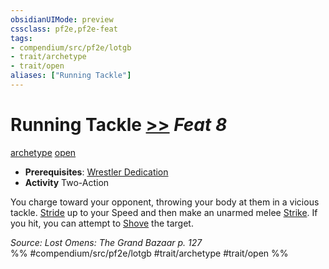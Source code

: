 ```yaml
---
obsidianUIMode: preview
cssclass: pf2e,pf2e-feat
tags:
- compendium/src/pf2e/lotgb
- trait/archetype
- trait/open
aliases: ["Running Tackle"]
---
```

# Running Tackle  [>>](/rules/core-rulebook/chapter-9-playing-the-game.md#Actions "Two-Action") *Feat 8*  
[archetype](/rules/traits/archetype.md)  [open](/rules/traits/open.md)  

- **Prerequisites**: [Wrestler Dedication](/compendium/feats/wrestler-dedication-lotgb.md)
- **Activity** Two-Action

You charge toward your opponent, throwing your body at them in a vicious tackle. [Stride](/rules/actions/stride.md) up to your Speed and then make an unarmed melee [Strike](/rules/actions/strike.md). If you hit, you can attempt to [Shove](/rules/actions/shove.md) the target.

*Source: Lost Omens: The Grand Bazaar p. 127*  
%% #compendium/src/pf2e/lotgb #trait/archetype #trait/open %%